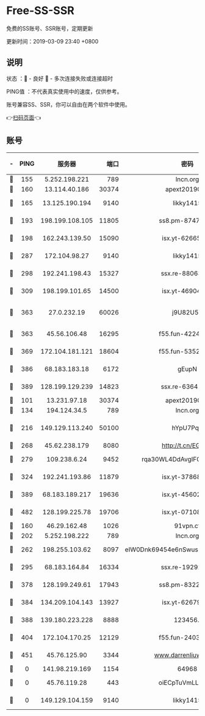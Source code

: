 # Free-SS-SSR

免费的SS账号、SSR账号，定期更新

更新时间：2019-03-09 23:40 +0800

## 说明

状态     ：🙂 - 良好 🙁 - 多次连接失败或连接超时

PING值   ：不代表真实使用中的速度，仅供参考。

账号兼容SS、SSR，你可以自由在两个软件中使用。

👉[扫码页面](https://liesauer.github.io/Free-SS-SSR/)👈

## 账号

|-|PING|服务器|端口|密码|加密方式|区域|
|:----:|:----:|:-----:|-----:|:----:|:----:|:----:|
|🙂|155|5.252.198.221|789|lncn.org|rc4|JP|
|🙂|160|13.114.40.186|30374|apext2019006|chacha20|JP|
|🙂|165|13.125.190.194|9140|likky1415|aes-256-cfb|KR|
|🙂|193|198.199.108.105|11805|ss8.pm-87479488|aes-256-cfb|US|
|🙂|198|162.243.139.50|15090|isx.yt-62665440|aes-256-cfb|US|
|🙂|287|172.104.98.27|9140|likky1415|aes-256-cfb|JP|
|🙂|298|192.241.198.43|15327|ssx.re-88063170|aes-256-cfb|US|
|🙂|309|198.199.101.65|14500|isx.yt-46904516|aes-256-cfb|US|
|🙂|363|27.0.232.19|60026|j9U82U53|xchacha20-ietf-poly1305|HK|
|🙂|363|45.56.106.48|16295|f55.fun-42240509|aes-256-cfb|US|
|🙂|369|172.104.181.121|18604|f55.fun-53524229|aes-256-cfb|SG|
|🙂|386|68.183.183.18|6172|gEupN|aes-256-cfb|SG|
|🙂|389|128.199.129.239|14823|ssx.re-63641713|aes-256-cfb|SG|
|🙂|101|13.231.97.18|30374|apext2019006|chacha20|JP|
|🙂|134|194.124.34.5|789|lncn.org|rc4|JP|
|🙂|216|149.129.113.240|50100|hYpU7PqP|chacha20-ietf-poly1305|CN|
|🙂|268|45.62.238.179|8080|http://t.cn/EGJIyrl|rc4-md5|CA|
|🙂|279|109.238.6.24|9452|rqa30WL4DdAvgIFG6Fs3znzTa|aes-256-cfb|FR|
|🙂|324|192.241.193.86|11879|isx.yt-37868942|aes-256-cfb|US|
|🙂|389|68.183.189.217|19636|isx.yt-45602835|aes-256-cfb|SG|
|🙂|482|128.199.225.78|19706|isx.yt-07108179|aes-256-cfb|SG|
|🙁|160|46.29.162.48|1026|91vpn.cf|rc4-md5|RU|
|🙁|202|5.252.198.222|789|lncn.org|rc4|JP|
|🙁|262|198.255.103.62|8097|eIW0Dnk69454e6nSwuspv9DmS201tQ0D|aes-256-cfb|US|
|🙁|295|68.183.164.84|16334|ssx.re-19292784|aes-256-cfb|US|
|🙁|378|128.199.249.61|17943|ss8.pm-83224449|aes-256-cfb|SG|
|🙁|384|134.209.104.143|13927|isx.yt-62679533|aes-256-cfb|SG|
|🙁|388|139.180.223.228|8888|123456..|aes-256-cfb|JP|
|🙁|404|172.104.170.25|12129|f55.fun-24030753|aes-256-cfb|SG|
|🙁|451|45.76.125.90|3344|www.darrenliuwei.com|aes-256-cfb|AU|
|🙁|0|141.98.219.169|1154|64968|chacha20|US|
|🙁|0|45.76.119.28|443|oiECpTuVmLLxk4Ts|aes-256-cfb|AU|
|🙁|0|149.129.104.159|9140|likky1415|aes-256-cfb|HK|
